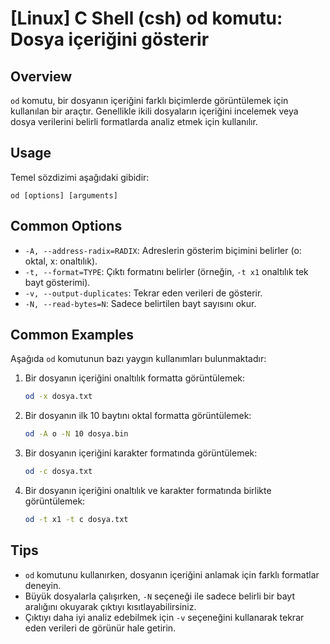 # [Linux] C Shell (csh) od komutu: Dosya içeriğini gösterir

## Overview
`od` komutu, bir dosyanın içeriğini farklı biçimlerde görüntülemek için kullanılan bir araçtır. Genellikle ikili dosyaların içeriğini incelemek veya dosya verilerini belirli formatlarda analiz etmek için kullanılır.

## Usage
Temel sözdizimi aşağıdaki gibidir:
```
od [options] [arguments]
```

## Common Options
- `-A, --address-radix=RADIX`: Adreslerin gösterim biçimini belirler (o: oktal, x: onaltılık).
- `-t, --format=TYPE`: Çıktı formatını belirler (örneğin, `-t x1` onaltılık tek bayt gösterimi).
- `-v, --output-duplicates`: Tekrar eden verileri de gösterir.
- `-N, --read-bytes=N`: Sadece belirtilen bayt sayısını okur.

## Common Examples
Aşağıda `od` komutunun bazı yaygın kullanımları bulunmaktadır:

1. Bir dosyanın içeriğini onaltılık formatta görüntülemek:
   ```bash
   od -x dosya.txt
   ```

2. Bir dosyanın ilk 10 baytını oktal formatta görüntülemek:
   ```bash
   od -A o -N 10 dosya.bin
   ```

3. Bir dosyanın içeriğini karakter formatında görüntülemek:
   ```bash
   od -c dosya.txt
   ```

4. Bir dosyanın içeriğini onaltılık ve karakter formatında birlikte görüntülemek:
   ```bash
   od -t x1 -t c dosya.txt
   ```

## Tips
- `od` komutunu kullanırken, dosyanın içeriğini anlamak için farklı formatlar deneyin.
- Büyük dosyalarla çalışırken, `-N` seçeneği ile sadece belirli bir bayt aralığını okuyarak çıktıyı kısıtlayabilirsiniz.
- Çıktıyı daha iyi analiz edebilmek için `-v` seçeneğini kullanarak tekrar eden verileri de görünür hale getirin.